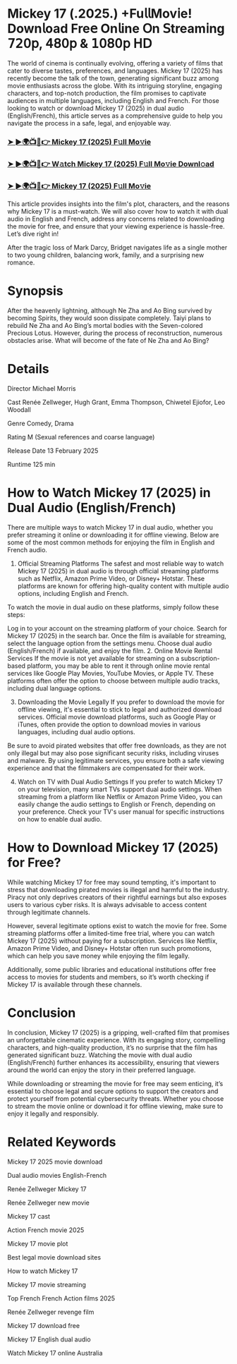 #  Mickey 17 (.2025.) +Fu𝗅𝗅Mov𝗂e! Down𝗅oad Fre𝖾 On𝗅ine 𝖮n 𝖲tream𝗂ng 𝟩𝟤𝟢𝗉, 𝟦𝟪𝟢𝗉 & 𝟣𝟢𝟪𝟢𝗉 𝖧𝖣

The world of cinema is continually evolving, offering a variety of films that cater to diverse tastes, preferences, and languages. Mickey 17 (2025) has recently become the talk of the town, generating significant buzz among movie enthusiasts across the globe. With its intriguing storyline, engaging characters, and top-notch production, the film promises to captivate audiences in multiple languages, including English and French. For those looking to watch or download Mickey 17 (2025) in dual audio (English/French), this article serves as a comprehensive guide to help you navigate the process in a safe, legal, and enjoyable way.

### [➤ ►🌍📺📱👉 Mickey 17 (2025) F𝚞ll Mo𝚟ie](https://t.co/PKRlazuIDN)

### [➤ ►🌍📺📱👉 W𝚊tch Mickey 17 (2025) F𝚞ll Mo𝚟ie Downl𝚘ad](https://t.co/PKRlazuIDN)

### [➤ ►🌍📺📱👉 Mickey 17 (2025) F𝚞ll Mo𝚟ie](https://t.co/PKRlazuIDN)

This article provides insights into the film's plot, characters, and the reasons why Mickey 17 is a must-watch. We will also cover how to watch it with dual audio in English and French, address any concerns related to downloading the movie for free, and ensure that your viewing experience is hassle-free. Let’s dive right in!

After the tragic loss of Mark Darcy, Bridget navigates life as a single mother to two young children, balancing work, family, and a surprising new romance.

# Synopsis
After the heavenly lightning, although Ne Zha and Ao Bing survived by becoming Spirits, they would soon dissipate completely. Taiyi plans to rebuild Ne Zha and Ao Bing’s mortal bodies with the Seven-colored Precious Lotus. However, during the process of reconstruction, numerous obstacles arise. What will become of the fate of Ne Zha and Ao Bing?

# Details
Director Michael Morris

Cast Renée Zellweger, Hugh Grant, Emma Thompson, Chiwetel Ejiofor, Leo Woodall

Genre Comedy, Drama

Rating M (Sexual references and coarse language)

Release Date 13 February 2025

Runtime 125 min

# How to Watch Mickey 17 (2025) in Dual Audio (English/French)
There are multiple ways to watch Mickey 17 in dual audio, whether you prefer streaming it online or downloading it for offline viewing. Below are some of the most common methods for enjoying the film in English and French audio.

1. Official Streaming Platforms
The safest and most reliable way to watch Mickey 17 (2025) in dual audio is through official streaming platforms such as Netflix, Amazon Prime Video, or Disney+ Hotstar. These platforms are known for offering high-quality content with multiple audio options, including English and French.

To watch the movie in dual audio on these platforms, simply follow these steps:

Log in to your account on the streaming platform of your choice.
Search for Mickey 17 (2025) in the search bar.
Once the film is available for streaming, select the language option from the settings menu.
Choose dual audio (English/French) if available, and enjoy the film.
2. Online Movie Rental Services
If the movie is not yet available for streaming on a subscription-based platform, you may be able to rent it through online movie rental services like Google Play Movies, YouTube Movies, or Apple TV. These platforms often offer the option to choose between multiple audio tracks, including dual language options.

3. Downloading the Movie Legally
If you prefer to download the movie for offline viewing, it's essential to stick to legal and authorized download services. Official movie download platforms, such as Google Play or iTunes, often provide the option to download movies in various languages, including dual audio options.

Be sure to avoid pirated websites that offer free downloads, as they are not only illegal but may also pose significant security risks, including viruses and malware. By using legitimate services, you ensure both a safe viewing experience and that the filmmakers are compensated for their work.

4. Watch on TV with Dual Audio Settings
If you prefer to watch Mickey 17 on your television, many smart TVs support dual audio settings. When streaming from a platform like Netflix or Amazon Prime Video, you can easily change the audio settings to English or French, depending on your preference. Check your TV's user manual for specific instructions on how to enable dual audio.

# How to Download Mickey 17 (2025) for Free?
While watching Mickey 17 for free may sound tempting, it's important to stress that downloading pirated movies is illegal and harmful to the industry. Piracy not only deprives creators of their rightful earnings but also exposes users to various cyber risks. It is always advisable to access content through legitimate channels.

However, several legitimate options exist to watch the movie for free. Some streaming platforms offer a limited-time free trial, where you can watch Mickey 17 (2025) without paying for a subscription. Services like Netflix, Amazon Prime Video, and Disney+ Hotstar often run such promotions, which can help you save money while enjoying the film legally.

Additionally, some public libraries and educational institutions offer free access to movies for students and members, so it’s worth checking if Mickey 17 is available through these channels.

# Conclusion
In conclusion, Mickey 17 (2025) is a gripping, well-crafted film that promises an unforgettable cinematic experience. With its engaging story, compelling characters, and high-quality production, it’s no surprise that the film has generated significant buzz. Watching the movie with dual audio (English/French) further enhances its accessibility, ensuring that viewers around the world can enjoy the story in their preferred language.

While downloading or streaming the movie for free may seem enticing, it’s essential to choose legal and secure options to support the creators and protect yourself from potential cybersecurity threats. Whether you choose to stream the movie online or download it for offline viewing, make sure to enjoy it legally and responsibly.

# Related Keywords
Mickey 17 2025 movie download

Dual audio movies English-French

Renée Zellweger Mickey 17

Renée Zellweger new movie

Mickey 17 cast

Action French movie 2025

Mickey 17 movie plot

Best legal movie download sites

How to watch Mickey 17

Mickey 17 movie streaming

Top French French Action films 2025

Renée Zellweger revenge film

Mickey 17 download free

Mickey 17 English dual audio

Watch Mickey 17 online Australia
